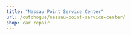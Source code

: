 ```yaml
---
title: "Nassau Point Service Center"
url: /cutchogue/nassau-point-service-center/
shop: car repair
---
```

